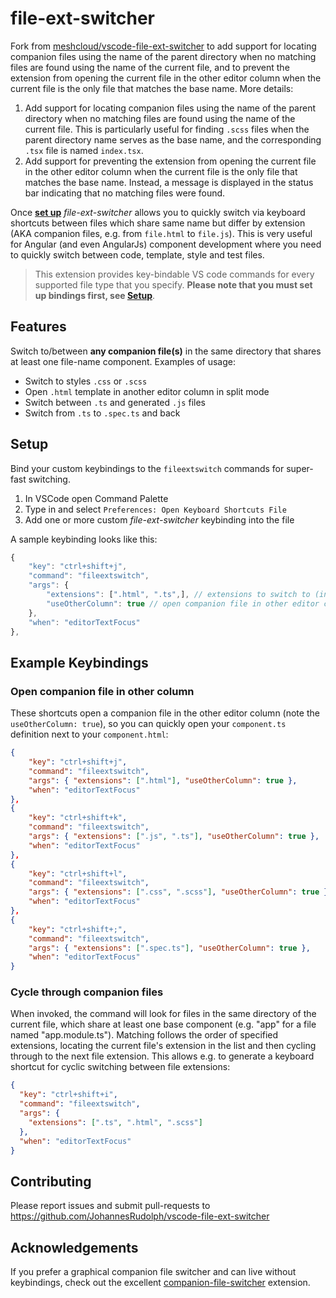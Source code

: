 # file-ext-switcher

Fork from
[meshcloud/vscode-file-ext-switcher](https://github.com/meshcloud/vscode-file-ext-switcher)
to add support for locating companion files using the name of the parent directory
when no matching files are found using the name of the current file, and to
prevent the extension from opening the current file in the other editor column
when the current file is the only file that matches the base name. More details:

1. Add support for locating companion files using the name of the parent
   directory when no matching files are found using the name of the current
   file. This is particularly useful for finding `.scss` files when the parent
   directory name serves as the base name, and the corresponding `.tsx` file
   is named `index.tsx`.
2. Add support for preventing the extension from opening the current file in the
   other editor column when the current file is the only file that matches the
   base name. Instead, a message is displayed in the status bar indicating that
   no matching files were found.

Once **[set up](#setup)** _file-ext-switcher_ allows you to quickly switch via keyboard shortcuts between files which share same name but differ by extension (AKA companion files, e.g. from `file.html` to `file.js`).
This is very useful for Angular (and even AngularJs) component development where you need to quickly switch between code, template, style and test files.

> This extension provides key-bindable VS code commands for every supported file type that you specify.
> **Please note that you must set up bindings first, see [Setup](#setup)**.

## Features

Switch to/between **any companion file(s)** in the same directory that shares at least one file-name component. Examples of usage:

- Switch to styles `.css` or `.scss`
- Open `.html` template in another editor column in split mode
- Switch between `.ts` and generated `.js` files
- Switch from `.ts` to `.spec.ts` and back

## Setup

Bind your custom keybindings to the `fileextswitch` commands for super-fast switching.

1. In VSCode open Command Palette
2. Type in and select `Preferences: Open Keyboard Shortcuts File`
3. Add one or more custom _file-ext-switcher_ keybinding into the file

A sample keybinding looks like this:

```javascript
{
    "key": "ctrl+shift+j",
    "command": "fileextswitch",
    "args": {
        "extensions": [".html", ".ts",], // extensions to switch to (in the exact order)
        "useOtherColumn": true // open companion file in other editor column (default false)
    },
    "when": "editorTextFocus"
},
```

## Example Keybindings

### Open companion file in other column

These shortcuts open a companion file in the other editor column (note the `useOtherColumn: true`), so you can quickly open your `component.ts` definition next to your `component.html`:

```json
{
    "key": "ctrl+shift+j",
    "command": "fileextswitch",
    "args": { "extensions": [".html"], "useOtherColumn": true },
    "when": "editorTextFocus"
},
{
    "key": "ctrl+shift+k",
    "command": "fileextswitch",
    "args": { "extensions": [".js", ".ts"], "useOtherColumn": true },
    "when": "editorTextFocus"
},
{
    "key": "ctrl+shift+l",
    "command": "fileextswitch",
    "args": { "extensions": [".css", ".scss"], "useOtherColumn": true },
    "when": "editorTextFocus"
},
{
    "key": "ctrl+shift+;",
    "command": "fileextswitch",
    "args": { "extensions": [".spec.ts"], "useOtherColumn": true },
    "when": "editorTextFocus"
}
```

### Cycle through companion files

When invoked, the command will look for files in the same directory of the current file, which share at least one base component (e.g. "app" for a file named "app.module.ts"). Matching follows the order of specified extensions, locating the current file's extension in the list and then cycling through to the next file extension. This allows e.g. to generate a keyboard shortcut for cyclic switching between file extensions:

```json
{
  "key": "ctrl+shift+i",
  "command": "fileextswitch",
  "args": {
    "extensions": [".ts", ".html", ".scss"]
  },
  "when": "editorTextFocus"
}
```

## Contributing

Please report issues and submit pull-requests to https://github.com/JohannesRudolph/vscode-file-ext-switcher

## Acknowledgements

If you prefer a graphical companion file switcher and can live without keybindings, check out the excellent [companion-file-switcher](https://marketplace.visualstudio.com/items?itemName=ClementVidal.companion-file-switcher) extension.
